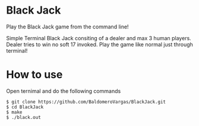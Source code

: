 # Black Jack

Play the Black Jack game from the command line!

Simple Terminal Black Jack consiting of a dealer and max 3 human players. Dealer tries to win no soft 17 invoked.
Play the game like normal just through terminal!

# How to use

Open ternimal and do the following commands

```
$ git clone https://github.com/BaldomeroVargas/BlackJack.git
$ cd BlackJack
$ make
$ ./black.out
```
